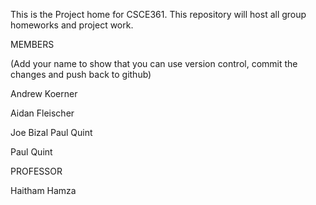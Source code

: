 This is the Project home for CSCE361.  This repository will host all group homeworks and project work.



MEMBERS

(Add your name to show that you can use version control,  commit the changes and push back to github)

Andrew Koerner

Aidan Fleischer

Joe Bizal
Paul Quint

Paul Quint




PROFESSOR

Haitham Hamza
